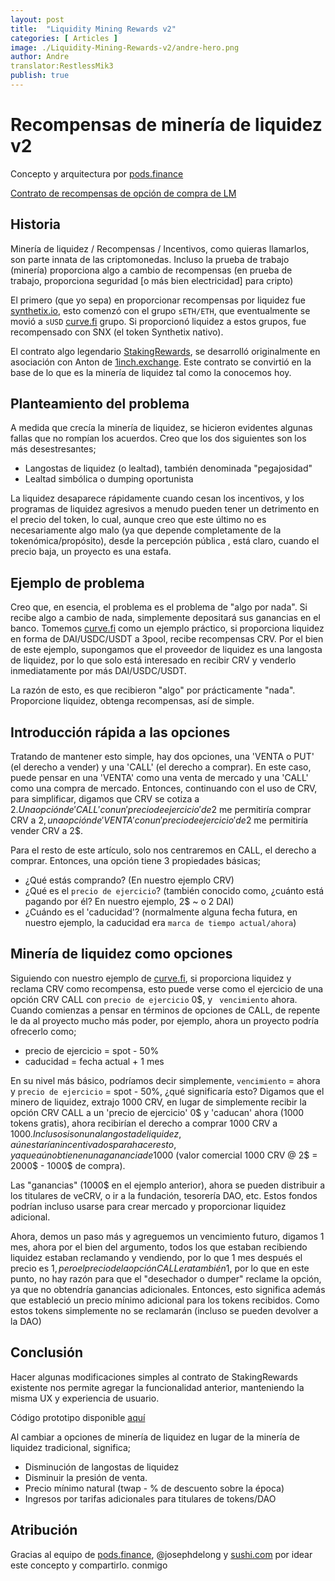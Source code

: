```yaml
---
layout: post
title:  "Liquidity Mining Rewards v2"
categories: [ Articles ]
image: ./Liquidity-Mining-Rewards-v2/andre-hero.png
author: Andre
translator:RestlessMik3
publish: true
---
```


# Recompensas de minería de liquidez v2

Concepto y arquitectura por [pods.finance](https://www.pods.finance/)

[Contrato de recompensas de opción de compra de LM](https://twitter.com/AndreCronjeTech/status/1426580528510251008)

## **Historia**

Minería de liquidez / Recompensas / Incentivos, como quieras llamarlos, son parte innata de las criptomonedas. Incluso la prueba de trabajo (minería) proporciona algo a cambio de recompensas (en prueba de trabajo, proporciona seguridad \[o más bien electricidad\] para cripto)

El primero (que yo sepa) en proporcionar recompensas por liquidez fue [synthetix.io](https://synthetix.io/), esto comenzó con el grupo `sETH/ETH`, que eventualmente se movió a `sUSD` [curve.fi](https://curve.fi/) grupo. Si proporcionó liquidez a estos grupos, fue recompensado con SNX (el token Synthetix nativo).

El contrato algo legendario [StakingRewards](https://github.com/Synthetixio/synthetix/blob/develop/contracts/StakingRewards.sol), se desarrolló originalmente en asociación con Anton de [1inch.exchange](https://1inch.exchange/). Este contrato se convirtió en la base de lo que es la minería de liquidez tal como la conocemos hoy.

## **Planteamiento del problema**

A medida que crecía la minería de liquidez, se hicieron evidentes algunas fallas que no rompían los acuerdos. Creo que los dos siguientes son los más desestresantes;

- Langostas de liquidez (o lealtad), también denominada "pegajosidad"
- Lealtad simbólica o dumping oportunista

La liquidez desaparece rápidamente cuando cesan los incentivos, y los programas de liquidez agresivos a menudo pueden tener un detrimento en el precio del token, lo cual, aunque creo que este último no es necesariamente algo malo (ya que depende completamente de la tokenómica/propósito), desde la percepción pública , está claro, cuando el precio baja, un proyecto es una estafa.

## **Ejemplo de problema**

Creo que, en esencia, el problema es el problema de "algo por nada". Si recibe algo a cambio de nada, simplemente depositará sus ganancias en el banco. Tomemos [curve.fi](https://curve.fi/) como un ejemplo práctico, si proporciona liquidez en forma de DAI/USDC/USDT a 3pool, recibe recompensas CRV. Por el bien de este ejemplo, supongamos que el proveedor de liquidez es una langosta de liquidez, por lo que solo está interesado en recibir CRV y venderlo inmediatamente por más DAI/USDC/USDT.

La razón de esto, es que recibieron "algo" por prácticamente "nada". Proporcione liquidez, obtenga recompensas, así de simple.

## **Introducción rápida a las opciones**

Tratando de mantener esto simple, hay dos opciones, una 'VENTA o PUT' (el derecho a vender) y una 'CALL' (el derecho a comprar). En este caso, puede pensar en una 'VENTA' como una venta de mercado y una 'CALL' como una compra de mercado. Entonces, continuando con el uso de CRV, para simplificar, digamos que CRV se cotiza a 2$. Una opción de 'CALL' con un 'precio de ejercicio' de 2$ me permitiría comprar CRV a 2$, una opción de 'VENTA' con un 'precio de ejercicio' de 2$ me permitiría vender CRV a 2$.

Para el resto de este artículo, solo nos centraremos en CALL, el derecho a comprar. Entonces, una opción tiene 3 propiedades básicas;

- ¿Qué estás comprando? (En nuestro ejemplo CRV)
- ¿Qué es el `precio de ejercicio`? (también conocido como, ¿cuánto está pagando por él? En nuestro ejemplo, 2$ ~ o 2 DAI)
- ¿Cuándo es el 'caducidad'? (normalmente alguna fecha futura, en nuestro ejemplo, la caducidad era `marca de tiempo actual/ahora`)

## **Minería de liquidez como opciones**

Siguiendo con nuestro ejemplo de [curve.fi](https://curve.fi/), si proporciona liquidez y reclama CRV como recompensa, esto puede verse como el ejercicio de una opción CRV CALL con `precio de ejercicio` 0$, y ` vencimiento` ahora. Cuando comienzas a pensar en términos de opciones de CALL, de repente le da al proyecto mucho más poder, por ejemplo, ahora un proyecto podría ofrecerlo como;

- precio de ejercicio = spot - 50%
- caducidad = fecha actual + 1 mes

En su nivel más básico, podríamos decir simplemente, `vencimiento` = ahora y `precio de ejercicio` = spot - 50%, ¿qué significaría esto? Digamos que el minero de liquidez, extrajo 1000 CRV, en lugar de simplemente recibir la opción CRV CALL a un 'precio de ejercicio' 0$ y 'caducan' ahora (1000 tokens gratis), ahora recibirían el derecho a comprar 1000 CRV a 1000$. Incluso si son una langosta de liquidez, aún estarían incentivados para hacer esto, ya que aún obtienen una ganancia de 1000$ (valor comercial 1000 CRV @ 2$ = 2000$ -  1000$ de compra).

Las "ganancias" (1000$ en el ejemplo anterior), ahora se pueden distribuir a los titulares de veCRV, o ir a la fundación, tesorería DAO, etc. Estos fondos podrían incluso usarse para crear mercado y proporcionar liquidez adicional.

Ahora, demos un paso más y agreguemos un vencimiento futuro, digamos 1 mes, ahora por el bien del argumento, todos los que estaban recibiendo liquidez estaban reclamando y vendiendo, por lo que 1 mes después el precio es 1$, pero el precio de la opción CALL era también 1$, por lo que en este punto, no hay razón para que el "desechador o dumper" reclame la opción, ya que no obtendría ganancias adicionales. Entonces, esto significa además que estableció un precio mínimo adicional para los tokens recibidos. Como estos tokens simplemente no se reclamarán (incluso se pueden devolver a la DAO)

## **Conclusión**

Hacer algunas modificaciones simples al contrato de StakingRewards existente nos permite agregar la funcionalidad anterior, manteniendo la misma UX y experiencia de usuario.

Código prototipo disponible [aquí](https://gist.github.com/andrecronje/6c3da8b294488001adeda528f70bc301)

Al cambiar a opciones de minería de liquidez en lugar de la minería de liquidez tradicional, significa;

- Disminución de langostas de liquidez
- Disminuir la presión de venta.
- Precio mínimo natural (twap - % de descuento sobre la época)
- Ingresos por tarifas adicionales para titulares de tokens/DAO

## **Atribución**

Gracias al equipo de [pods.finance](https://www.pods.finance/), @josephdelong y [sushi.com](https://sushi.com/) por idear este concepto y compartirlo. conmigo

